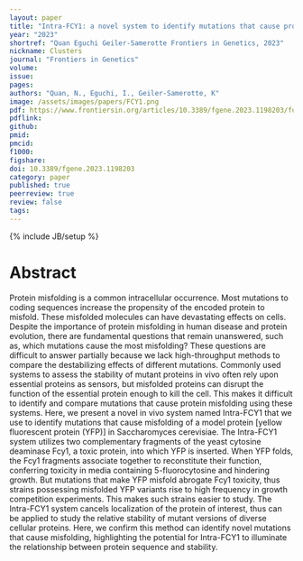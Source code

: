 ```yaml
---
layout: paper
title: "Intra-FCY1: a novel system to identify mutations that cause protein misfolding"
year: "2023"
shortref: "Quan Eguchi Geiler-Samerotte Frontiers in Genetics, 2023"
nickname: Clusters
journal: "Frontiers in Genetics"
volume: 
issue: 
pages: 
authors: "Quan, N., Eguchi, I., Geiler-Samerotte, K"
image: /assets/images/papers/FCY1.png
pdf: https://www.frontiersin.org/articles/10.3389/fgene.2023.1198203/full
pdflink: 
github: 
pmid: 
pmcid: 
f1000: 
figshare: 
doi: 10.3389/fgene.2023.1198203
category: paper
published: true
peerreview: true
review: false
tags: 
---
```

{% include JB/setup %}

# Abstract 

Protein misfolding is a common intracellular occurrence. Most mutations to coding sequences increase the propensity of the encoded protein to misfold. These misfolded molecules can have devastating effects on cells. Despite the importance of protein misfolding in human disease and protein evolution, there are fundamental questions that remain unanswered, such as, which mutations cause the most misfolding? These questions are difficult to answer partially because we lack high-throughput methods to compare the destabilizing effects of different mutations. Commonly used systems to assess the stability of mutant proteins in vivo often rely upon essential proteins as sensors, but misfolded proteins can disrupt the function of the essential protein enough to kill the cell. This makes it difficult to identify and compare mutations that cause protein misfolding using these systems. Here, we present a novel in vivo system named Intra-FCY1 that we use to identify mutations that cause misfolding of a model protein [yellow fluorescent protein (YFP)] in Saccharomyces cerevisiae. The Intra-FCY1 system utilizes two complementary fragments of the yeast cytosine deaminase Fcy1, a toxic protein, into which YFP is inserted. When YFP folds, the Fcy1 fragments associate together to reconstitute their function, conferring toxicity in media containing 5-fluorocytosine and hindering growth. But mutations that make YFP misfold abrogate Fcy1 toxicity, thus strains possessing misfolded YFP variants rise to high frequency in growth competition experiments. This makes such strains easier to study. The Intra-FCY1 system cancels localization of the protein of interest, thus can be applied to study the relative stability of mutant versions of diverse cellular proteins. Here, we confirm this method can identify novel mutations that cause misfolding, highlighting the potential for Intra-FCY1 to illuminate the relationship between protein sequence and stability.